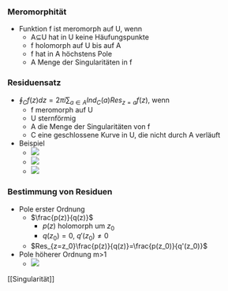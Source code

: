 ###  Meromorphität
+ Funktion f ist meromorph auf U, wenn
	+ A⊆U hat in U keine Häufungspunkte
	+ f holomorph auf U bis auf A
	+ f hat in A höchstens Pole
	+ A Menge der Singularitäten in f

### Residuensatz
+ $\oint_Cf(z)dz=2\pi i\sum_{a∈A}Ind_C(a)Res_{z=a}f(z)$, wenn
	+ f meromorph auf U
	+ U sternförmig
	+ A die Menge der Singularitäten von f
	+ C eine geschlossene Kurve in U, die nicht durch A verläuft
+ Beispiel
	+ ![](../../z_images/Pasted%20image%2020220526104241.png)
	+ ![](../../z_images/Pasted%20image%2020220526104257.png)
	+ ![](../../z_images/Pasted%20image%2020220526104312.png)

### Bestimmung von Residuen
+ Pole erster Ordnung
	+ $\frac{p(z)}{q(z)}$
		+ $p(z)$ holomorph um $z_0$
		+ $q(z_0)=0$, $q'(z_0)≠0$
	+ $Res_{z=z_0}\frac{p(z)}{q(z)}=\frac{p(z_0)}{q'(z_0)}$
+ Pole höherer Ordnung m>1
	+ ![](../../z_images/Pasted%20image%2020220526104933.png)

[[Singularität]]